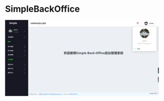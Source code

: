# SimpleBackOffice
![image](https://github.com/Singway/SimpleBackOffice/blob/master/ReadMe/home.png)
